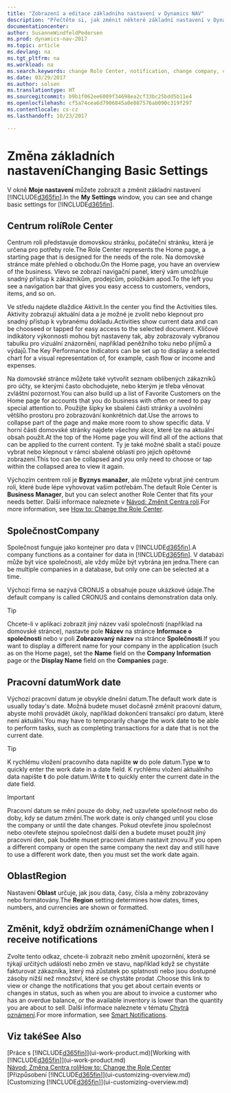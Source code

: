 ```yaml
---
title: "Zobrazení a editace základního nastavení v Dynamics NAV"
description: "Přečtěte si, jak změnit některé základní nastavení v Dynamics NAV, například Centrum rolí, společnost nebo datum práce."
documentationcenter: 
author: SusanneWindfeldPedersen
ms.prod: dynamics-nav-2017
ms.topic: article
ms.devlang: na
ms.tgt_pltfrm: na
ms.workload: na
ms.search.keywords: change Role Center, notification, change company, change work date
ms.date: 03/29/2017
ms.author: solsen
ms.translationtype: HT
ms.sourcegitcommit: b9b1f062ee6009f34698ea2cf33bc25bdd5b11e4
ms.openlocfilehash: cf5a74cea6d7906845a0e087576ab090c319f297
ms.contentlocale: cs-cz
ms.lasthandoff: 10/23/2017

---
```

# <a name="changing-basic-settings"></a><span data-ttu-id="e7cf1-103">Změna základních nastavení</span><span class="sxs-lookup"><span data-stu-id="e7cf1-103">Changing Basic Settings</span></span>
<span data-ttu-id="e7cf1-104">V okně **Moje nastavení** můžete zobrazit a změnit základní nastavení [!INCLUDE[d365fin](includes/d365fin_md.md)].</span><span class="sxs-lookup"><span data-stu-id="e7cf1-104">In the **My Settings** window, you can see and change basic settings for [!INCLUDE[d365fin](includes/d365fin_md.md)].</span></span>  

## <a name="role-center"></a><span data-ttu-id="e7cf1-105">Centrum rolí</span><span class="sxs-lookup"><span data-stu-id="e7cf1-105">Role Center</span></span>
<span data-ttu-id="e7cf1-106">Centrum rolí představuje domovskou stránku, počáteční stránku, která je určena pro potřeby role.</span><span class="sxs-lookup"><span data-stu-id="e7cf1-106">The Role Center represents the Home page, a starting page that is designed for the needs of the role.</span></span> <span data-ttu-id="e7cf1-107">Na domovské stránce máte přehled o obchodu.</span><span class="sxs-lookup"><span data-stu-id="e7cf1-107">On the Home page, you have an overview of the business.</span></span> <span data-ttu-id="e7cf1-108">Vlevo se zobrazí navigační panel, který vám umožňuje snadný přístup k zákazníkům, prodejcům, položkám apod.</span><span class="sxs-lookup"><span data-stu-id="e7cf1-108">To the left you see a navigation bar that gives you easy access to customers, vendors, items, and so on.</span></span>

<span data-ttu-id="e7cf1-109">Ve středu najdete dlaždice Aktivit.</span><span class="sxs-lookup"><span data-stu-id="e7cf1-109">In the center you find the Activities tiles.</span></span> <span data-ttu-id="e7cf1-110">Aktivity zobrazují aktuální data a je možné je zvolit nebo klepnout  pro snadný přístup k vybranému dokladu.</span><span class="sxs-lookup"><span data-stu-id="e7cf1-110">Activities show current data and can be chooseed or tapped for easy access to the selected document.</span></span> <span data-ttu-id="e7cf1-111">Klíčové indikátory výkonnosti mohou být nastaveny tak, aby zobrazovaly vybranou tabulku pro vizuální znázornění, například peněžního toku nebo příjmů a výdajů.</span><span class="sxs-lookup"><span data-stu-id="e7cf1-111">The Key Performance Indicators can be set up to display a selected chart for a visual representation of, for example, cash flow or income and expenses.</span></span>

<span data-ttu-id="e7cf1-112">Na domovské stránce můžete také vytvořit seznam oblíbených zákazníků pro účty, se kterými často obchodujete, nebo kterým je třeba věnovat zvláštní pozornost.</span><span class="sxs-lookup"><span data-stu-id="e7cf1-112">You can also build up a list of Favorite Customers on the Home page for accounts that you do business with often or need to pay special attention to.</span></span> <span data-ttu-id="e7cf1-113">Použijte šipky ke sbalení části stránky a uvolnění většího prostoru pro zobrazování konkrétních dat.</span><span class="sxs-lookup"><span data-stu-id="e7cf1-113">Use the arrows to collapse part of the page and make more room to show specific data.</span></span> <span data-ttu-id="e7cf1-114">V horní části domovské stránky najdete všechny akce, které lze na aktuální obsah použít.</span><span class="sxs-lookup"><span data-stu-id="e7cf1-114">At the top of the Home page you will find all of the actions that can be applied to the current content.</span></span> <span data-ttu-id="e7cf1-115">Ty je také možné sbalit a stačí pouze vybrat nebo klepnout v rámci sbalené oblasti pro jejich opětovné zobrazení.</span><span class="sxs-lookup"><span data-stu-id="e7cf1-115">This too can be collapsed and you only need to choose or tap within the collapsed area to view it again.</span></span>

<span data-ttu-id="e7cf1-116">Výchozím centrem rolí je **Byznys manažer**, ale můžete vybrat jiné centrum rolí, které bude lépe vyhovovat vašim potřebám.</span><span class="sxs-lookup"><span data-stu-id="e7cf1-116">The default Role Center is **Business Manager**, but you can select another Role Center that fits your needs better.</span></span> <span data-ttu-id="e7cf1-117">Další informace naleznete v [Návod: Změnit Centra rolí](change-role.md).</span><span class="sxs-lookup"><span data-stu-id="e7cf1-117">For more information, see [How to: Change the Role Center](change-role.md).</span></span>

## <a name="company"></a><span data-ttu-id="e7cf1-118">Společnost</span><span class="sxs-lookup"><span data-stu-id="e7cf1-118">Company</span></span>
<span data-ttu-id="e7cf1-119">Společnost funguje jako kontejner pro data v [!INCLUDE[d365fin](includes/d365fin_md.md)].</span><span class="sxs-lookup"><span data-stu-id="e7cf1-119">A company functions as a container for data in [!INCLUDE[d365fin](includes/d365fin_md.md)].</span></span> <span data-ttu-id="e7cf1-120">V databázi může být více společností, ale vždy může být vybrána jen jedna.</span><span class="sxs-lookup"><span data-stu-id="e7cf1-120">There can be multiple companies in a database, but only one can be selected at a time.</span></span>

<span data-ttu-id="e7cf1-121">Výchozí firma se nazývá CRONUS a obsahuje pouze ukázkové údaje.</span><span class="sxs-lookup"><span data-stu-id="e7cf1-121">The default company is called CRONUS and contains demonstration data only.</span></span>

> [!TIP]  
>   <span data-ttu-id="e7cf1-122">Chcete-li v aplikaci zobrazit jiný název vaší společnosti (například na domovské stránce), nastavte pole **Název** na stránce **Informace o společnosti** nebo v poli **Zobrazovaný název** na stránce **Společnosti**.</span><span class="sxs-lookup"><span data-stu-id="e7cf1-122">If you want to display a different name for your company in the application (such as on the Home page), set the **Name** field on the **Company Information** page or the **Display Name** field on the **Companies** page.</span></span>  

## <a name="work-date"></a><span data-ttu-id="e7cf1-123">Pracovní datum</span><span class="sxs-lookup"><span data-stu-id="e7cf1-123">Work date</span></span>
<span data-ttu-id="e7cf1-124">Výchozí pracovní datum je obvykle dnešní datum.</span><span class="sxs-lookup"><span data-stu-id="e7cf1-124">The default work date is usually today's date.</span></span> <span data-ttu-id="e7cf1-125">Možná budete muset dočasně změnit pracovní datum, abyste mohli provádět úkoly, například dokončení transakcí pro datum, které není aktuální.</span><span class="sxs-lookup"><span data-stu-id="e7cf1-125">You may have to temporarily change the work date to be able to perform tasks, such as completing transactions for a date that is not the current date.</span></span>

> [!TIP]  
>   <span data-ttu-id="e7cf1-126">K rychlému vložení pracovního data napište **w** do pole datum.</span><span class="sxs-lookup"><span data-stu-id="e7cf1-126">Type **w** to quickly enter the work date in a date field.</span></span> <span data-ttu-id="e7cf1-127">K rychlému vložení aktuálního data napište **t** do pole datum.</span><span class="sxs-lookup"><span data-stu-id="e7cf1-127">Write **t** to quickly enter the current date in the date field.</span></span>

> [!IMPORTANT]  
>   <span data-ttu-id="e7cf1-128">Pracovní datum se mění pouze do doby, než uzavřete společnost nebo do doby, kdy se datum změní.</span><span class="sxs-lookup"><span data-stu-id="e7cf1-128">The work date is only changed until you close the company or until the date changes.</span></span> <span data-ttu-id="e7cf1-129">Pokud otevřete jinou společnost nebo otevřete stejnou společnost další den a budete muset použít jiný pracovní den, pak budete muset pracovní datum nastavit znovu.</span><span class="sxs-lookup"><span data-stu-id="e7cf1-129">If you open a different company or open the same company the next day and still have to use a different work date, then you must set the work date again.</span></span>

## <a name="region"></a><span data-ttu-id="e7cf1-130">Oblast</span><span class="sxs-lookup"><span data-stu-id="e7cf1-130">Region</span></span>
<span data-ttu-id="e7cf1-131">Nastavení **Oblast** určuje, jak jsou data, časy, čísla a měny zobrazovány nebo formátovány.</span><span class="sxs-lookup"><span data-stu-id="e7cf1-131">The **Region** setting determines how dates, times, numbers, and currencies are shown or formatted.</span></span>   

## <a name="change-when-i-receive-notifications"></a><span data-ttu-id="e7cf1-132">Změnit, když obdržím oznámení</span><span class="sxs-lookup"><span data-stu-id="e7cf1-132">Change when I receive notifications</span></span>
<span data-ttu-id="e7cf1-133">Zvolte tento odkaz, chcete-li zobrazit nebo změnit upozornění, která se týkají určitých událostí nebo změn ve stavu, například když se chystáte fakturovat zákazníka, který má zůstatek po splatnosti nebo jsou dostupné zásoby nižší než množství, které se chystáte prodat .</span><span class="sxs-lookup"><span data-stu-id="e7cf1-133">Choose this link to view or change the notifications that you get about certain events or changes in status, such as when you are about to invoice a customer who has an overdue balance, or the available inventory is lower than the quantity you are about to sell.</span></span> <span data-ttu-id="e7cf1-134">Další informace naleznete v tématu [Chytrá oznámení](ui-smart-notifications.md).</span><span class="sxs-lookup"><span data-stu-id="e7cf1-134">For more information, see [Smart Notifications](ui-smart-notifications.md).</span></span>

## <a name="see-also"></a><span data-ttu-id="e7cf1-135">Viz také</span><span class="sxs-lookup"><span data-stu-id="e7cf1-135">See Also</span></span>
<span data-ttu-id="e7cf1-136">[Práce s [!INCLUDE[d365fin](includes/d365fin_md.md)]](ui-work-product.md)</span><span class="sxs-lookup"><span data-stu-id="e7cf1-136">[Working with [!INCLUDE[d365fin](includes/d365fin_md.md)]](ui-work-product.md)</span></span>  
[<span data-ttu-id="e7cf1-137">Návod: Změna Centra rolí</span><span class="sxs-lookup"><span data-stu-id="e7cf1-137">How to: Change the Role Center</span></span>](change-role.md)  
<span data-ttu-id="e7cf1-138">[Přizpůsobení [!INCLUDE[d365fin](includes/d365fin_md.md)]](ui-customizing-overview.md)</span><span class="sxs-lookup"><span data-stu-id="e7cf1-138">[Customizing [!INCLUDE[d365fin](includes/d365fin_md.md)]](ui-customizing-overview.md)</span></span>  


